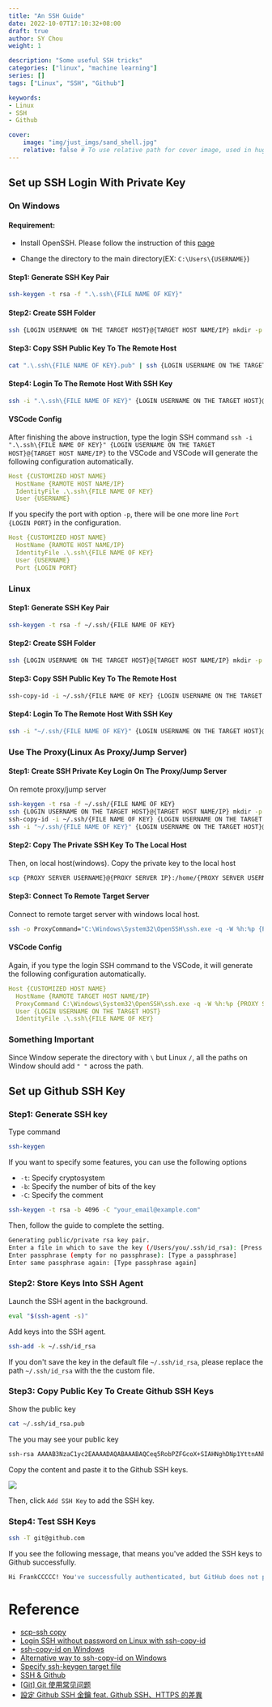 ```yaml
---
title: "An SSH Guide"
date: 2022-10-07T17:10:32+08:00
draft: true
author: SY Chou
weight: 1

description: "Some useful SSH tricks"
categories: ["linux", "machine learning"]
series: []
tags: ["Linux", "SSH", "Github"]

keywords:
- Linux
- SSH
- Github

cover:
    image: "img/just_imgs/sand_shell.jpg"
    relative: false # To use relative path for cover image, used in hugo Page-bundles
---
```




## Set up SSH Login With Private Key

### On Windows

#### Requirement:

- Install OpenSSH. Please follow the instruction of this [page](https://learn.microsoft.com/zh-tw/windows-server/administration/openssh/openssh_install_firstuse)

- Change the directory to the main directory(EX: ``C:\Users\{USERNAME}``)

#### Step1: Generate SSH Key Pair

```bash {linenos=true}
ssh-keygen -t rsa -f ".\.ssh\{FILE NAME OF KEY}"
```

#### Step2: Create SSH Folder

```bash {linenos=true}
ssh {LOGIN USERNAME ON THE TARGET HOST}@{TARGET HOST NAME/IP} mkdir -p .ssh
```

#### Step3: Copy SSH Public Key To The Remote Host

```bash {linenos=true}
cat ".\.ssh\{FILE NAME OF KEY}.pub" | ssh {LOGIN USERNAME ON THE TARGET HOST}@{TARGET HOST NAME/IP} 'cat >> .ssh/authorized_keys'
```

#### Step4: Login To The Remote Host With SSH Key

```bash {linenos=true}
ssh -i ".\.ssh\{FILE NAME OF KEY}" {LOGIN USERNAME ON THE TARGET HOST}@{TARGET HOST NAME/IP}
```

#### VSCode Config

After finishing the above instruction, type the login SSH command ``ssh -i ".\.ssh\{FILE NAME OF KEY}" {LOGIN USERNAME ON THE TARGET HOST}@{TARGET HOST NAME/IP}`` to the VSCode and VSCode will generate the following configuration automatically.

```yaml
Host {CUSTOMIZED HOST NAME}
  HostName {RAMOTE HOST NAME/IP}
  IdentityFile .\.ssh\{FILE NAME OF KEY}
  User {USERNAME}
```

If you specify the port with option ``-p``, there will be one more line ``Port {LOGIN PORT}`` in the configuration.

```yaml
Host {CUSTOMIZED HOST NAME}
  HostName {RAMOTE HOST NAME/IP}
  IdentityFile .\.ssh\{FILE NAME OF KEY}
  User {USERNAME}
  Port {LOGIN PORT}
```

### Linux

#### Step1: Generate SSH Key Pair

```bash {linenos=true}
ssh-keygen -t rsa -f ~/.ssh/{FILE NAME OF KEY}
```

#### Step2: Create SSH Folder

```bash {linenos=true}
ssh {LOGIN USERNAME ON THE TARGET HOST}@{TARGET HOST NAME/IP} mkdir -p .ssh
```

#### Step3: Copy SSH Public Key To The Remote Host

```bash {linenos=true}
ssh-copy-id -i ~/.ssh/{FILE NAME OF KEY} {LOGIN USERNAME ON THE TARGET HOST}@{TARGET HOST NAME/IP}
```

#### Step4: Login To The Remote Host With SSH Key

```bash {linenos=true}
ssh -i "~/.ssh/{FILE NAME OF KEY}" {LOGIN USERNAME ON THE TARGET HOST}@{TARGET HOST NAME/IP}
```

### Use The Proxy(Linux As Proxy/Jump Server)

#### Step1: Create SSH Private Key Login On The Proxy/Jump Server

On remote proxy/jump server

```bash {linenos=true}
ssh-keygen -t rsa -f ~/.ssh/{FILE NAME OF KEY}
ssh {LOGIN USERNAME ON THE TARGET HOST}@{TARGET HOST NAME/IP} mkdir -p .ssh
ssh-copy-id -i ~/.ssh/{FILE NAME OF KEY} {LOGIN USERNAME ON THE TARGET HOST}@{TARGET HOST NAME/IP}
ssh -i "~/.ssh/{FILE NAME OF KEY}" {LOGIN USERNAME ON THE TARGET HOST}@{TARGET HOST NAME/IP}
```

#### Step2: Copy The Private SSH Key To The Local Host

Then, on local host(windows). Copy the private key to the local host

```bash {linenos=true}
scp {PROXY SERVER USERNAME}@{PROXY SERVER IP}:/home/{PROXY SERVER USERNAME}/.ssh/{FILE NAME OF KEY} .\.ssh\
```

#### Step3: Connect To Remote Target Server

Connect to remote target server with windows local host.

```bash {linenos=true}
ssh -o ProxyCommand="C:\Windows\System32\OpenSSH\ssh.exe -q -W %h:%p {PROXY SERVER IP}"  {LOGIN USERNAME ON THE TARGET HOST}@{TARGET HOST NAME/IP} -i ".\.ssh\{FILE NAME OF KEY}"
```

#### VSCode Config

Again, if you type the login SSH command to the VSCode,  it will generate the following configuration automatically.

```yaml
Host {CUSTOMIZED HOST NAME}
  HostName {RAMOTE TARGET HOST NAME/IP}
  ProxyCommand C:\Windows\System32\OpenSSH\ssh.exe -q -W %h:%p {PROXY SERVER IP}
  User {LOGIN USERNAME ON THE TARGET HOST}
  IdentityFile .\.ssh\{FILE NAME OF KEY}
```

### Something Important

Since Window seperate the directory with ```\``` but Linux ```/```, all the paths on Window should add ```" "``` across the path.

## Set up Github SSH Key

### Step1: Generate SSH key

Type command

```bash {linenos=true}
ssh-keygen
```

If you want to specify some features, you can use the following options

- ``-t``: Specify cryptosystem
- ``-b``: Specify the number of bits of the key
- ``-C``: Specify the comment

```bash {linenos=true}
ssh-keygen -t rsa -b 4096 -C "your_email@example.com"
```

Then, follow the guide to complete the setting.

```bash {linenos=true}
Generating public/private rsa key pair.
Enter a file in which to save the key (/Users/you/.ssh/id_rsa): [Press enter to save the key in 'is_rsa' or specify other files]
Enter passphrase (empty for no passphrase): [Type a passphrase]
Enter same passphrase again: [Type passphrase again]
```

### Step2: Store Keys Into SSH Agent

Launch the SSH agent in the background.

```bash {linenos=true}
eval "$(ssh-agent -s)"
```

Add keys into the SSH agent.

```bash {linenos=true}
ssh-add -k ~/.ssh/id_rsa
```

If you don't save the key in the default file ``~/.ssh/id_rsa``, please replace the path ``~/.ssh/id_rsa`` with the the custom file.

### Step3: Copy Public Key To Create Github SSH Keys

Show the public key

```bash {linenos=true}
cat ~/.ssh/id_rsa.pub
```

The you may see your public key

```bash {linenos=true}
ssh-rsa AAAAB3NzaC1yc2EAAAADAQABAAABAQCeq5RobPZFGcoX+SIAHNghDNp1YttnANhj6gPiKwa9TN47gYmQaPZoFJJXBa5eJpLjzR8hif+4CPuqD1+xeKzQCTQ63Bg911kGHHW3RNo7PFo86hSh9yaYhGE7dD/oYsixqJnbe/ytk0SkwE8qOVkxg9o/c0S0bJOvbMr0hHNt6O8OPWFFsnFHZaY27xJv1NSjn7Q+P93sNxitviQQcYRlK8t5tbWKuF7O8WTCUz6al1iJ5SvX08BRO5TqH0lqGEkY34Lr1M2iBe1Km/ev7fZWPMs3RMSy192lDRcrBcaNF8Kgji2CxQ++GSsZ8usIUjbcywjuDS1rj3XGmi3f56/l your_email@example.com
```

Copy the content and paste it to the Github SSH keys.

![](/blog/img/an_ssh_guide/ssh_github.png)

Then, click ``Add SSH Key`` to add the SSH key.

### Step4: Test SSH Keys

```bash {linenos=true}
ssh -T git@github.com
```

If you see the following message, that means you've added the SSH keys to Github successfully.

```bash {linenos=true}
Hi FrankCCCCC! You've successfully authenticated, but GitHub does not provide shell access.
```

# Reference

- [scp-ssh copy](https://blog.gtwang.org/linux/linux-scp-command-tutorial-examples/)
- [Login SSH without password on Linux with ssh-copy-id](https://www.ibm.com/support/pages/configuring-ssh-login-without-password)
- [ssh-copy-id on Windows](https://serverfault.com/questions/224810/is-there-an-equivalent-to-ssh-copy-id-for-windows)
- [Alternative way to ssh-copy-id on Windows](http://www.linuxproblem.org/art_9.html)
- [Specify ssh-keygen target file](https://superuser.com/questions/1004254/how-can-i-change-the-directory-that-ssh-keygen-outputs-to/1004263)
- [SSH & Github](https://pjchender.github.io/2018/05/31/is-%E9%97%9C%E6%96%BC-ssh/)
- [[Git] Git 使用常见问题](http://liuxiao.org/2017/10/git-git-%E4%BD%BF%E7%94%A8%E5%B8%B8%E8%A7%81%E9%97%AE%E9%A2%98/)
- [設定 Github SSH 金鑰 feat. Github SSH、HTTPS 的差異](https://ithelp.ithome.com.tw/articles/10205988)
<!-- - [FrankCCCCC/useful_commands](https://github.com/FrankCCCCC/useful_commands) -->